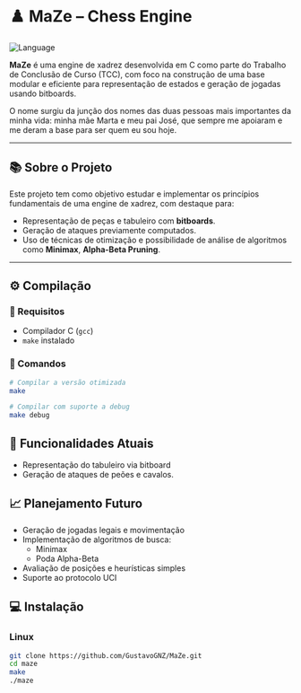 # ♟️ MaZe – Chess Engine


![Language](https://img.shields.io/badge/language-C-blue?style=flat-square)


**MaZe** é uma engine de xadrez desenvolvida em C como parte do Trabalho de Conclusão de Curso (TCC), com foco na construção de uma base modular e eficiente para representação de estados e geração de jogadas usando bitboards.

O nome surgiu da junção dos nomes das duas pessoas mais importantes da minha vida: minha mãe Marta e meu pai José, que sempre me apoiaram e me deram a base para ser quem eu sou hoje.


---

## 📚 Sobre o Projeto

Este projeto tem como objetivo estudar e implementar os princípios fundamentais de uma engine de xadrez, com destaque para:

- Representação de peças e tabuleiro com **bitboards**.
- Geração de ataques previamente computados.
- Uso de técnicas de otimização e possibilidade de análise de algoritmos como **Minimax**, **Alpha-Beta Pruning**.

---

## ⚙️ Compilação

### 🔧 Requisitos

- Compilador C (`gcc`)
- `make` instalado

### 🚀 Comandos

```bash
# Compilar a versão otimizada
make

# Compilar com suporte a debug
make debug
```


## 🧠 Funcionalidades Atuais

- Representação do tabuleiro via bitboard
- Geração de ataques de peões e cavalos.

## 📈 Planejamento Futuro

- Geração de jogadas legais e movimentação
- Implementação de algoritmos de busca:
  - Minimax
  - Poda Alpha-Beta
- Avaliação de posições e heurísticas simples
- Suporte ao protocolo UCI

## 💻 Instalação

### Linux
```bash
git clone https://github.com/GustavoGNZ/MaZe.git
cd maze
make
./maze
```


